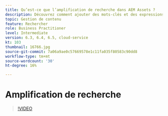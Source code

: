 ```yaml
---
title: Qu’est-ce que l’amplification de recherche dans AEM Assets ?
description: Découvrez comment ajouter des mots-clés et des expressions pour améliorer la pertinence de recherche d’une ressource dans Adobe Experience Manager.
topic: Gestion de contenu
feature: Rechercher
role: Business Practitioner
level: Intermediate
version: 6.3, 6.4, 6.5, cloud-service
kt: 103
thumbnail: 16766.jpg
source-git-commit: 7a06a9ae0c57669578e1c11fa035f80583c90dd8
workflow-type: tm+mt
source-wordcount: '30'
ht-degree: 16%

---
```



# Amplification de recherche

>[!VIDEO](https://video.tv.adobe.com/v/16766/?quality=12&learn=on)
